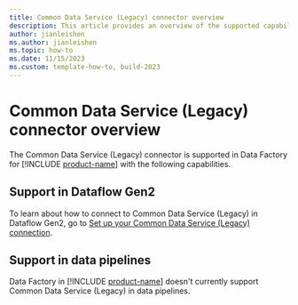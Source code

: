 ```yaml
---
title: Common Data Service (Legacy) connector overview
description: This article provides an overview of the supported capabilities of the Common Data Service (Legacy) connector.
author: jianleishen
ms.author: jianleishen
ms.topic: how-to
ms.date: 11/15/2023
ms.custom: template-how-to, build-2023
---
```


# Common Data Service (Legacy) connector overview

The Common Data Service (Legacy) connector is supported in Data Factory for [!INCLUDE [product-name](../includes/product-name.md)] with the following capabilities.

## Support in Dataflow Gen2

To learn about how to connect to Common Data Service (Legacy) in Dataflow Gen2, go to [Set up your Common Data Service (Legacy) connection](connector-common-data-service-legacy.md).

## Support in data pipelines

Data Factory in [!INCLUDE [product-name](../includes/product-name.md)] doesn't currently support Common Data Service (Legacy) in data pipelines.
